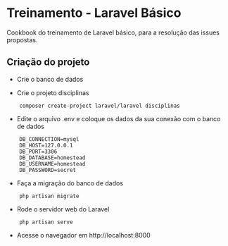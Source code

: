 # Treinamento - Laravel Básico

Cookbook do treinamento de Laravel básico, para a resolução das issues propostas.

## Criação do projeto

- Crie o banco de dados

- Crie o projeto disciplinas
```
    composer create-project laravel/laravel disciplinas
```

- Edite o arquivo .env e coloque os dados da sua conexão com o banco de dados
```
    DB_CONNECTION=mysql
    DB_HOST=127.0.0.1
    DB_PORT=3306
    DB_DATABASE=homestead
    DB_USERNAME=homestead
    DB_PASSWORD=secret
```

- Faça a migração do banco de dados
```
    php artisan migrate
```

- Rode o servidor web do Laravel
```
    php artisan serve
```

- Acesse o navegador em http://localhost:8000
